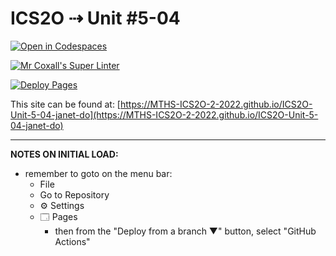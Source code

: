 # ICS2O ⇢ Unit #5-04

[![Open in Codespaces](https://classroom.github.com/assets/launch-codespace-f4981d0f882b2a3f0472912d15f9806d57e124e0fc890972558857b51b24a6f9.svg)](https://classroom.github.com/open-in-codespaces?assignment_repo_id=10592583)

[![Mr Coxall's Super Linter](https://github.com/MTHS-ICS2O-2-2022/ICS2O-Unit-5-04-janet-do/workflows/Mr%20Coxall's%20Super%20Linter/badge.svg)](https://github.com/MTHS-ICS2O-2-2022/ICS2O-Unit-5-04-janet-do/actions)

[![Deploy Pages](https://github.com/MTHS-ICS2O-2-2022/ICS2O-Unit-5-04-janet-do/workflows/Deploy%20Pages/badge.svg)](https://github.com/MTHS-ICS2O-2-2022/ICS2O-Unit-5-04-janet-do/actions)

This site can be found at: [https://MTHS-ICS2O-2-2022.github.io/ICS2O-Unit-5-04-janet-do](https://MTHS-ICS2O-2-2022.github.io/ICS2O-Unit-5-04-janet-do)

---

**NOTES ON INITIAL LOAD:**
- remember to goto on the menu bar:
  - File
  - Go to Repository
  - ⚙ Settings
  - 🗔 Pages
    - then from the "Deploy from a branch ▼" button, select "GitHub Actions"
